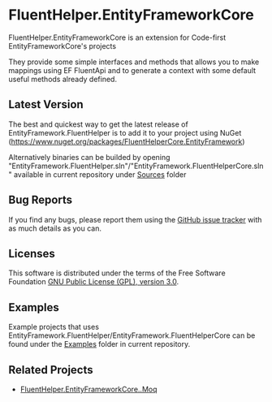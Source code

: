 # FluentHelper.EntityFrameworkCore

FluentHelper.EntityFrameworkCore is an extension for Code-first EntityFrameworkCore's projects

They provide some simple interfaces and methods that allows you to make mappings using EF FluentApi and to generate a context with some default useful methods already defined.

Latest Version
--------------
The best and quickest way to get the latest release of EntityFramework.FluentHelper is to add it to your project using 
NuGet (https://www.nuget.org/packages/FluentHelperCore.EntityFramework)


Alternatively binaries can be builded by opening "EntityFramework.FluentHelper.sln"/"EntityFramework.FluentHelperCore.sln" available in current repository under [Sources](https://github.com/MrSeekino/FluentHelper.EntityFrameworkCore/tree/master/Sources) folder

Bug Reports
-----------
If you find any bugs, please report them using the [GitHub issue tracker](https://github.com/MrSeekino/FluentHelper.EntityFrameworkCore/issues) with as much details as you can.

Licenses
--------
This software is distributed under the terms of the Free Software Foundation [GNU Public License (GPL), version 3.0](https://www.gnu.org/licenses/gpl-3.0-standalone.html).

Examples
--------
Example projects that uses EntityFramework.FluentHelper/EntityFramework.FluentHelperCore can be found under the [Examples](https://github.com/MrSeekino/FluentHelper.EntityFrameworkCore/tree/master/Examples) folder in current repository.

Related Projects
--------
  - [FluentHelper.EntityFrameworkCore..Moq](https://github.com/MrSeekino/FluentHelper.EntityFrameworkCore.Moq)
